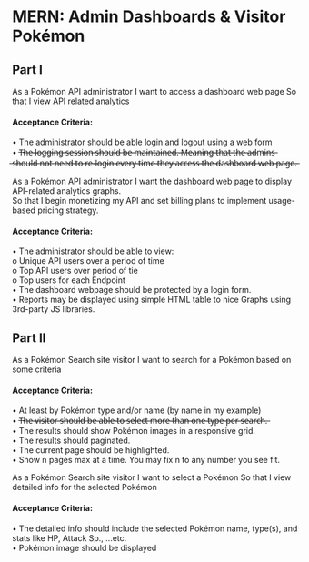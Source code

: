 # MERN: Admin Dashboards & Visitor Pokémon

## Part I

As a Pokémon API administrator
I want to access a dashboard web page 
So that I view API related analytics 

#### Acceptance Criteria:
• The administrator should be able login and logout using a web form  
• T̶h̶e̶ ̶l̶o̶g̶g̶i̶n̶g̶ ̶s̶e̶s̶s̶i̶o̶n̶ ̶s̶h̶o̶u̶l̶d̶ ̶b̶e̶ ̶m̶a̶i̶n̶t̶a̶i̶n̶e̶d̶.̶ ̶M̶e̶a̶n̶i̶n̶g̶ ̶t̶h̶a̶t̶ ̶t̶h̶e̶ ̶a̶d̶m̶i̶n̶s̶ ̶s̶h̶o̶u̶l̶d̶ ̶n̶o̶t̶ ̶n̶e̶e̶d̶ ̶t̶o̶ ̶r̶e̶-̶l̶o̶g̶i̶n̶ ̶e̶v̶e̶r̶y̶ ̶t̶i̶m̶e̶ ̶t̶h̶e̶y̶ ̶a̶c̶c̶e̶s̶s̶ ̶t̶h̶e̶ ̶d̶a̶s̶h̶b̶o̶a̶r̶d̶ ̶w̶e̶b̶ ̶p̶a̶g̶e̶.̶

As a Pokémon API administrator
I want the dashboard web page to display API-related analytics graphs.   
So that I begin monetizing my API and set billing plans to implement usage-based pricing strategy. 

#### Acceptance Criteria:
• The administrator should be able to view:  
o Unique API users over a period of time  
o Top API users over period of tie  
o Top users for each Endpoint  
• The dashboard webpage should be protected by a login form.  
• Reports may be displayed using simple HTML table to nice Graphs using 3rd-party JS libraries.  


## Part II

As a Pokémon Search site visitor
I want to search for a Pokémon based on some criteria

#### Acceptance Criteria:
• At least by Pokémon type and/or name (by name in my example)  
• T̶h̶e̶ ̶v̶i̶s̶i̶t̶o̶r̶ ̶s̶h̶o̶u̶l̶d̶ ̶b̶e̶ ̶a̶b̶l̶e̶ ̶t̶o̶ ̶s̶e̶l̶e̶c̶t̶ ̶m̶o̶r̶e̶ ̶t̶h̶a̶n̶ ̶o̶n̶e̶ ̶t̶y̶p̶e̶ ̶p̶e̶r̶ ̶s̶e̶a̶r̶c̶h̶.̶  
• The results should show Pokémon images in a responsive grid.  
• The results should paginated.  
• The current page should be highlighted.  
• Show n pages max at a time. You may fix n to any number you see fit.  

As a Pokémon Search site visitor
I want to select a Pokémon
So that I view detailed info for the selected Pokémon

#### Acceptance Criteria:
• The detailed info should include the selected Pokémon name, type(s), and stats like HP, Attack Sp., ...etc.  
• Pokémon image should be displayed  
